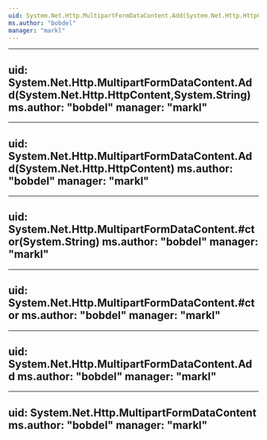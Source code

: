 ```yaml
---
uid: System.Net.Http.MultipartFormDataContent.Add(System.Net.Http.HttpContent,System.String,System.String)
ms.author: "bobdel"
manager: "markl"
---
```


---
uid: System.Net.Http.MultipartFormDataContent.Add(System.Net.Http.HttpContent,System.String)
ms.author: "bobdel"
manager: "markl"
---

---
uid: System.Net.Http.MultipartFormDataContent.Add(System.Net.Http.HttpContent)
ms.author: "bobdel"
manager: "markl"
---

---
uid: System.Net.Http.MultipartFormDataContent.#ctor(System.String)
ms.author: "bobdel"
manager: "markl"
---

---
uid: System.Net.Http.MultipartFormDataContent.#ctor
ms.author: "bobdel"
manager: "markl"
---

---
uid: System.Net.Http.MultipartFormDataContent.Add
ms.author: "bobdel"
manager: "markl"
---

---
uid: System.Net.Http.MultipartFormDataContent
ms.author: "bobdel"
manager: "markl"
---
